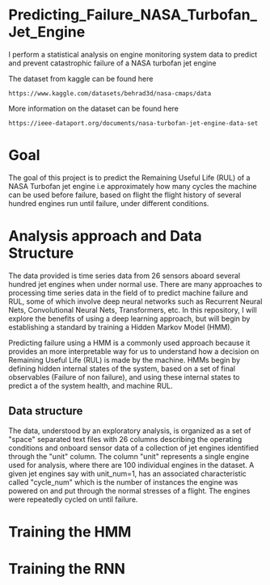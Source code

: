 # Predicting_Failure_NASA_Turbofan_Jet_Engine
I perform a statistical analysis on engine monitoring system data to predict and prevent catastrophic failure of a NASA turbofan jet engine

The dataset from kaggle can be found here
```
https://www.kaggle.com/datasets/behrad3d/nasa-cmaps/data
```
More information on the dataset can be found here
```
https://ieee-dataport.org/documents/nasa-turbofan-jet-engine-data-set
```

# Goal
The goal of this project is to predict the Remaining Useful Life (RUL) of a NASA Turbofan jet engine i.e approximately how many cycles the machine can be used before failure, based on flight the flight history of several hundred engines run until failure, under different conditions.

# Analysis approach and Data Structure
The data provided is time series data from 26 sensors aboard several hundred jet engines when under normal use. There are many approaches to processing time series data in the field of to predict machine failure and RUL, some of which involve deep neural networks such as Recurrent Neural Nets, Convolutional Neural Nets, Transformers, etc. In this repository, I will explore the benefits of using a deep learning approach, but will begin by establishing a standard by training a Hidden Markov Model (HMM). 

Predicting failure using a HMM is a commonly used approach because it provides an more interpretable way for us to understand how a decision on Remaining Useful Life (RUL) is made by the machine. HMMs begin by defining hidden internal states of the system, based on a set of final observables (Failure of non failure), and using these internal states to predict a of the system health, and machine RUL. 

## Data structure
The data, understood by an exploratory analysis, is organized as a set of "space" separated text files with 26 columns describing the operating conditions and onboard sensor data of a collection of jet engines identified through the "unit" column. The column "unit" represents a single engine used for analysis, where there are 100 individual engines in the dataset. A given jet engines say with unit_num=1, has an associated characteristic called "cycle_num" which is the number of instances the engine was powered on and put through the normal stresses of a flight. The engines were repeatedly cycled on until failure.

# Training the HMM


# Training the RNN
